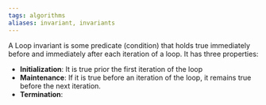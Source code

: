 ```yaml
---
tags: algorithms
aliases: invariant, invariants
---
```

A Loop invariant is some predicate (condition) that holds true immediately before and immediately after each iteration of a loop. It has three properties:
- **Initialization**: It is true prior the first iteration of the loop
- **Maintenance**: If it is true before an iteration of the loop, it remains true before the next iteration.
- **Termination**: 
```pseudo

```
